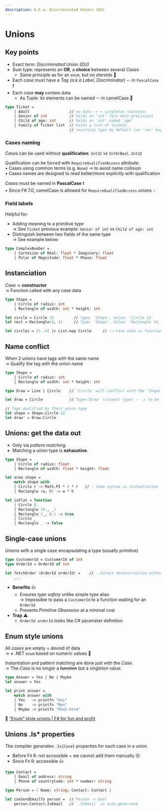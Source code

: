```yaml
---
description: A.k.a. Discriminated Unions (DU)
---
```


# Unions

## Key points

* Exact term: _Discriminated Union (DU)_
* Sum type: represents an **OR**, a **choice** between several _Cases_
  * Same principle as for an `enum`, but on steroids 💪
* Each _case_ must have a _Tag_ _(a.k.a Label, Discriminator)_ -- in `PascalCase` ❗
* Each _case_ **may** contain data
  * As Tuple: its elements can be named -- in camelCase 🙏

```fsharp
type Ticket =
    | Adult                  // no data -> ≃ singleton stateless
    | Senior of int          // holds an 'int' (w/o more precision)
    | Child of age: int      // holds an 'int' named 'age'
    | Family of Ticket list  // holds a list of tickets
                             // recursive type by default (no 'rec' keyword)
```

### Cases naming

_Cases_ can be used without **qualification**: `Int32` _vs_ `IntOrBool.Int32`

Qualification can be forced with `RequireQualifiedAccess` attribute:\
• Cases using common terms (e.g. `None`) → to avoid name collision\
• Cases names are designed to read better/more explicitly with qualification

_Cases_ must be named in **PascalCase** ❗\
• Since F# 7.0, camelCase is allowed for `RequireQualifiedAccess` unions 💡

### Field labels

Helpful for:

* Adding meaning to a primitive type\
  → See `Ticket` previous example: `Senior of int` vs `Child of age: int`
* Distinguish between two fields of the same type\
  → See example below:

```fsharp
type ComplexNumber =
    | Cartesian of Real: float * Imaginary: float
    | Polar of Magnitude: float * Phase: float
```

## Instanciation

_Case_ ≃ **constructor**\
→ Function called with any _case_ data

```fsharp
type Shape =
    | Circle of radius: int
    | Rectangle of width: int * height: int

let circle = Circle 12         // Type: 'Shape', Value: 'Circle 12'
let rect = Rectangle(4, 3)     // Type: 'Shape', Value: 'Rectangle (4, 3)'

let circles = [1..4] |> List.map Circle     // 👈 Case used as function
```

## Name conflict

When 2 unions have tags with the same name\
→ Qualify the tag with the union name

```fsharp
type Shape =
    | Circle of radius: int
    | Rectangle of width: int * height: int

type Draw = Line | Circle    // 'Circle' will conflict with the 'Shape' tag

let draw = Circle            // Type='Draw' (closest type) -- ⚠️ to be avoided as ambiguous

// Tags qualified by their union type
let shape = Shape.Circle 12
let draw' = Draw.Circle
```

## Unions: get the data out

* Only via _pattern matching_.
* Matching a union type is **exhaustive**.

```fsharp
type Shape =
    | Circle of radius: float
    | Rectangle of width: float * height: float

let area shape =
    match shape with
    | Circle r -> Math.PI * r * r   // 💡 Same syntax as instantiation
    | Rectangle (w, h) -> w * h

let isFlat = function
    | Circle 0.
    | Rectangle (0., _)
    | Rectangle (_, 0.) -> true
    | Circle _
    | Rectangle _ -> false
```

## Single-case unions

Unions with a single case encapsulating a type (usually primitive)

```fsharp
type CustomerId = CustomerId of int
type OrderId = OrderId of int

let fetchOrder (OrderId orderId) =    // 💡 Direct deconstruction without 'match' expression
    ...
```

* **Benefits** 👍
  * Ensures _type safety_ unlike simple type alias\
    &#x20;    → Impossible to pass a `CustomerId` to a function waiting for an `OrderId`
  * Prevents _Primitive Obsession_ at a minimal cost
* **Trap** ⚠️
  * `OrderId orderId` looks like C# parameter definition

## Enum style unions

All _cases_ are empty = devoid of data\
→ ≠ .NET `enum` based on numeric values 📍

Instantiation and pattern matching are done just with the _Case_.\
→ The _Case_ is no longer a ~~function~~ but a _singleton_ value.

```fsharp
type Answer = Yes | No | Maybe
let answer = Yes

let print answer =
    match answer with
    | Yes   -> printfn "Oui"
    | No    -> printfn "Non"
    | Maybe -> printfn "Peut-être"
```

🔗 [“Enum” style unions | F# for fun and profit](https://fsharpforfunandprofit.com/posts/fsharp-decompiled/#enum-style-unions)

## Unions .Is\* properties

The compiler generates `.Is{Case}` properties for each case in a union

* Before F♯ 9: not accessible + we cannot add them manually 😒
* Since F♯ 9: accessible 👍

```fsharp
type Contact =
    | Email of address: string
    | Phone of countryCode: int * number: string

type Person = { Name: string; Contact: Contact }

let canSendEmailTo person =  // Person -> bool
    person.Contact.IsEmail   // `.IsEmail` is auto-generated
```
